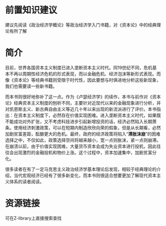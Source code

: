 # 前置知识建议

建议先阅读《政治经济学概论》等政治经济学入门书籍，对《资本论》中的经典理论有所了解
# 简介

目前，世界各国资本主义制度已进入垄断资本主义时代。同19世纪不同，危机基本不再以周期性经济危机的形式表现，而以金融危机、经济泡沫等新形式表现。而像《资本论》等经典书籍则受限于时代性，因此要想与时俱进地分析这些新现象，我们也需要读一些新书籍。

而本书则很好地弥补了这一点。作为《卢瑟经济学》的续作，本书与前作对《资本论》经典资本主义制度的刨析不同，主要针对近现代以来的金融现象进行分析，并对凯恩斯主义、新古典自由主义等近几十年以来出现的新流派进行了评价。本书指出：在资本主义制度下，必然存在价值实现困难。进入垄断资本主义时代，如果既不能成功对外扩张，又不考虑科技进步引起新增投资的话，经济必然陷入长期萧条。使用经济刺激政策，可以在短期内制造欣欣向荣的假象，但是从长期看，必然加剧贫富差距，酝酿更大的危机。最终，政府的经济政策将陷入“**滞胀沫崩**”的困难选择之中，不仅如此，政策选择空间将越来越小，宽一点则胀沫，紧一点则崩滞。在崩溃以前，由于价值实现困难，大量货币资本会成为失业资本进行投机，因此往往会出现激烈的金融投机和物价上涨。这个过程中，资本加速集中，加剧贫富分化。

很多读者在有了一定马克思主义政治经济学基本理论后发现，相较于经典理论的介绍，当代宏观经济已经有了很多新变化，而本书则很适合想要更加了解现代资本主义体系的读者阅读。
# 资源链接

可在Z-library上直接搜索查找


